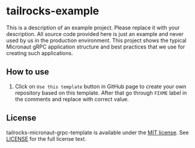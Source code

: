 # tailrocks-example

This is a description of an example project. Please replace it with your description. All source code provided here is
just an example and never used by us in the production environment. This project shows the typical Micronaut gRPC
application structure and best practices that we use for creating such applications.

## How to use

1. Click on `Use this template` button in GitHub page to create your own repository based on this template. After that
go through `FIXME` label in the comments and replace with correct value.

## License

tailrocks-micronaut-grpc-template is available under the [MIT license](https://opensource.org/licenses/MIT).
See [LICENSE](LICENSE) for the full license text.

